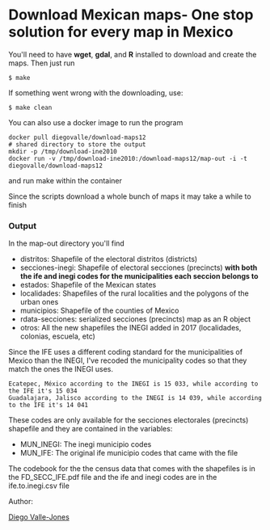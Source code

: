 Download Mexican maps- One stop solution for every map in Mexico
=====================

You'll need to have __wget__, __gdal__, and __R__ installed to download and create the maps. Then just run

 ```
$ make
 ```

If something went wrong with the downloading, use:

 ```
$ make clean
 ```

You can also use a docker image to run the program

```
docker pull diegovalle/download-maps12
# shared directory to store the output
mkdir -p /tmp/download-ine2010 
docker run -v /tmp/download-ine2010:/download-maps12/map-out -i -t diegovalle/download-maps12
```

and run make within the container

Since the scripts download a whole bunch of maps it may take a while to finish

### Output

In the map-out directory you'll find

* distritos: Shapefile of the electoral distritos (districts)
* secciones-inegi: Shapefile of electoral secciones (precincts) __with both the ife and inegi codes for the municipalities each seccion belongs to__
* estados: Shapefile of the Mexican states
* localidades: Shapefiles of the rural localities and the polygons of the urban ones
* municipios: Shapefile of the counties of Mexico
* rdata-secciones: serialized secciones (precincts) map as an R object
* otros: All the new shapefiles the INEGI added in 2017 (localidades, colonias, escuela, etc)

Since the IFE uses a different coding standard for the municipalities of Mexico than the INEGI, I've recoded the municipality codes so that they match the ones the INEGI uses. 

 ```
Ecatepec, México according to the INEGI is 15 033, while according to the IFE it's 15 034
Guadalajara, Jalisco according to the INEGI is 14 039, while according to the IFE it's 14 041
```

These codes are only available for the secciones electorales (precincts) shapefile and they are contained in the variables:

* MUN_INEGI: The inegi municipio codes
* MUN_IFE: The original ife municipio codes that came with the file

The codebook for the the census data that comes with the shapefiles is in the FD_SECC_IFE.pdf file and the ife and inegi codes are in the ife.to.inegi.csv file

Author:

[Diego Valle-Jones](http://www.diegovalle.net)
